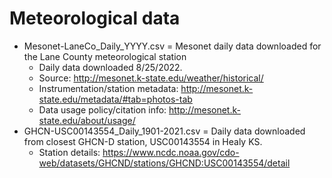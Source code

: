 # Meteorological data

 - Mesonet-LaneCo_Daily_YYYY.csv = Mesonet daily data downloaded for the Lane County meteorological station
	- Daily data downloaded 8/25/2022.
	- Source: http://mesonet.k-state.edu/weather/historical/
	- Instrumentation/station metadata: http://mesonet.k-state.edu/metadata/#tab=photos-tab 
	- Data usage policy/citation info: http://mesonet.k-state.edu/about/usage/
 - GHCN-USC00143554_Daily_1901-2021.csv = Daily data downloaded from closest GHCN-D station, USC00143554 in Healy KS.
	- Station details: https://www.ncdc.noaa.gov/cdo-web/datasets/GHCND/stations/GHCND:USC00143554/detail